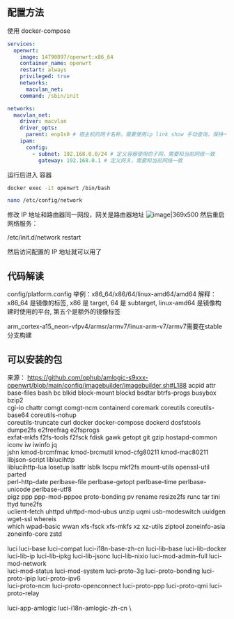 
## 配置方法

使用 docker-compose

```yml
services:
  openwrt:
    image: 14790897/openwrt:x86_64
    container_name: openwrt
    restart: always
    privileged: true
    networks:
      macvlan_net:
    command: /sbin/init

networks:
  macvlan_net:
    driver: macvlan
    driver_opts:
      parent: enp1s0 # 宿主机的网卡名称，需要使用ip link show 手动查询，保持一致
    ipam:
      config:
        - subnet: 192.168.0.0/24 # 定义容器使用的子网，需要和当前网络一致
          gateway: 192.168.0.1 # 定义网关，需要和当前网络一致
```

运行后进入 容器
```sh
docker exec -it openwrt /bin/bash
```
```sh
nano /etc/config/network
```
修改 IP 地址和路由器同一网段，网关是路由器地址
![image|369x500](https://linux.do/uploads/default/original/3X/1/b/1bc20192030fc5da0c9b652341b77f34c55b211f.png)
然后重启网络服务：
<!-- cat /etc/config/network -->
/etc/init.d/network restart

然后访问配置的 IP 地址就可以用了

## 代码解读

config/platform.config
举例：x86_64/x86/64/linux-amd64/amd64
解释：x86_64 是镜像的标签, x86 是 target, 64 是 subtarget, linux-amd64 是镜像构建时使用的平台, 第五个是额外的镜像标签

arm_cortex-a15_neon-vfpv4/armsr/armv7/linux-arm-v7/armv7需要在stable分支构建

## 可以安装的包
  来源： https://github.com/ophub/amlogic-s9xxx-openwrt/blob/main/config/imagebuilder/imagebuilder.sh#L188
   acpid attr base-files bash bc blkid block-mount blockd bsdtar btrfs-progs busybox bzip2 \
        cgi-io chattr comgt comgt-ncm containerd coremark coreutils coreutils-base64 coreutils-nohup \
        coreutils-truncate curl docker docker-compose dockerd dosfstools dumpe2fs e2freefrag e2fsprogs \
        exfat-mkfs f2fs-tools f2fsck fdisk gawk getopt git gzip hostapd-common iconv iw iwinfo jq \
        jshn kmod-brcmfmac kmod-brcmutil kmod-cfg80211 kmod-mac80211 libjson-script liblucihttp \
        liblucihttp-lua losetup lsattr lsblk lscpu mkf2fs mount-utils openssl-util parted \
        perl-http-date perlbase-file perlbase-getopt perlbase-time perlbase-unicode perlbase-utf8 \
        pigz ppp ppp-mod-pppoe proto-bonding pv rename resize2fs runc tar tini ttyd tune2fs \
        uclient-fetch uhttpd uhttpd-mod-ubus unzip uqmi usb-modeswitch uuidgen wget-ssl whereis \
        which wpad-basic wwan xfs-fsck xfs-mkfs xz xz-utils ziptool zoneinfo-asia zoneinfo-core zstd \
        \
        luci luci-base luci-compat luci-i18n-base-zh-cn luci-lib-base luci-lib-docker \
        luci-lib-ip luci-lib-ipkg luci-lib-jsonc luci-lib-nixio luci-mod-admin-full luci-mod-network \
        luci-mod-status luci-mod-system luci-proto-3g luci-proto-bonding luci-proto-ipip luci-proto-ipv6 \
        luci-proto-ncm luci-proto-openconnect luci-proto-ppp luci-proto-qmi luci-proto-relay \
        \
        luci-app-amlogic luci-i18n-amlogic-zh-cn \
